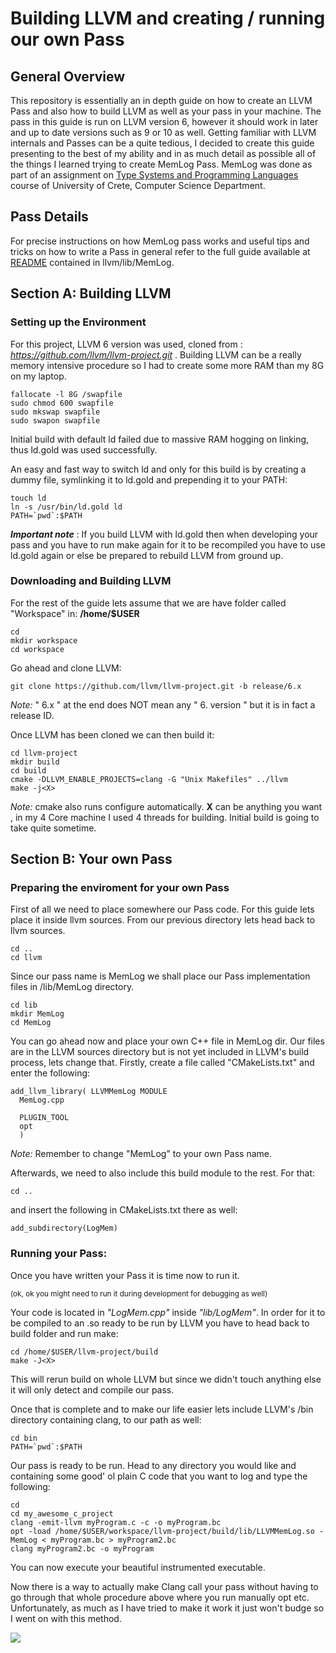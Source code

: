 # Building LLVM and creating / running our own Pass

## __General Overview__
This repository is essentially an in depth guide on how to create an LLVM Pass and also how to build LLVM as well as your pass in your machine. The pass in this guide is run on LLVM version 6, however it should work in later and up to date versions such as 9 or 10 as well. Getting familiar with LLVM internals and Passes can be a quite tedious, I decided to create this guide presenting to the best of my ability and in as much detail as possible all of the things I learned trying to create MemLog Pass. MemLog was done as part of an assignment on [Type Systems and Programming Languages](https://www.csd.uoc.gr/~hy546/) course of University of Crete, Computer Science Department.

## __Pass Details__
For precise instructions on how MemLog pass works and useful tips and tricks on how to write a Pass in general refer to the full guide available at [README](llvm/lib/MemLog/) contained in llvm/lib/MemLog.

## __Section A: Building LLVM__

### __Setting up the Environment__
For this project, LLVM 6 version was used, cloned from : _https://github.com/llvm/llvm-project.git_ .
Building LLVM can be a really memory intensive procedure so I had to create some more RAM than my 8G on my laptop.

```
fallocate -l 8G /swapfile
sudo chmod 600 swapfile
sudo mkswap swapfile
sudo swapon swapfile
```
Initial build with default ld failed due to massive RAM hogging on linking, thus ld.gold was used successfully.

An easy and fast way to switch ld and only for this build is by creating a dummy file, symlinking it to ld.gold and prepending it to your PATH:

```
touch ld
ln -s /usr/bin/ld.gold ld
PATH=`pwd`:$PATH
```
 __*Important note*__ : If you build LLVM with ld.gold then when developing your pass and you have to run make again for it to be recompiled you have to use ld.gold again or else be prepared to rebuild LLVM from ground up.


### __Downloading and Building LLVM__
For the rest of the guide lets assume that we are have folder called "Workspace" in:  __/home/$USER__

```
cd
mkdir workspace
cd workspace
```

Go ahead and clone LLVM:

```
git clone https://github.com/llvm/llvm-project.git -b release/6.x
```
_Note:_ " 6.x " at the end does NOT mean any " 6. version " but it is in fact a release ID.

Once LLVM has been cloned we can then build it:
```
cd llvm-project
mkdir build
cd build
cmake -DLLVM_ENABLE_PROJECTS=clang -G "Unix Makefiles" ../llvm
make -j<X>
```
_Note:_ cmake also runs configure automatically. __X__ can be anything you want , in my 4 Core machine I used 4 threads for building. Initial build is going to take quite sometime.

## Section B: Your own Pass
### __Preparing the enviroment for your own Pass__

First of all we need to place somewhere our Pass code. For this guide lets place it inside llvm sources. 
From our previous directory lets head back to llvm sources.

```
cd ..
cd llvm
```
Since our pass name is MemLog we shall place our Pass implementation files in /lib/MemLog directory.

```
cd lib
mkdir MemLog
cd MemLog
```
You can go ahead now and place your own C++ file in MemLog dir.
Our files are in the LLVM sources directory but is not yet included in LLVM's build process, lets change that. Firstly, create a file called "CMakeLists.txt" and enter the following:
```
add_llvm_library( LLVMMemLog MODULE
  MemLog.cpp

  PLUGIN_TOOL
  opt
  )
```
_Note:_ Remember to change "MemLog" to your own Pass name.

Afterwards, we need to also include this build module to the rest. For that:
```
cd ..
```
and insert the following in CMakeLists.txt there as well:
```
add_subdirectory(LogMem)
```

### __Running your Pass:__

Once you have written your Pass it is time now to run it. 

<sup>(ok, ok  you might need to run it during development for debugging as well)</sup>

Your code is located in _"LogMem.cpp"_ inside _"lib/LogMem"_. In order for it to be compiled to an .so ready to be run by LLVM you have to head back to build folder and run make:

```
cd /home/$USER/llvm-project/build
make -J<X>
```
This will rerun build on whole LLVM but since we didn't touch anything else it will only detect and compile our pass.

Once that is complete and to make our life easier lets include LLVM's /bin directory containing clang, to our path as well:

```
cd bin
PATH=`pwd`:$PATH
```

Our pass is ready to be run. Head to any directory you would like and containing some good' ol plain C code that you want to log and type the following:
```
cd 
cd my_awesome_c_project
clang -emit-llvm myProgram.c -c -o myProgram.bc
opt -load /home/$USER/workspace/llvm-project/build/lib/LLVMMemLog.so -MemLog < myProgram.bc > myProgram2.bc
clang myProgram2.bc -o myProgram
```
You can now execute your beautiful instrumented executable.

Now there is a way to actually make Clang call your pass without having to go through that whole procedure above where you run manually opt etc. Unfortunately, as much as I have tried to make it work it just won't budge so I went on with this method.

![](https://thumbs.gfycat.com/AdorableGrizzledAdmiralbutterfly-max-1mb.gif)
